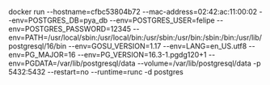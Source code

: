 
docker run --hostname=cfbc53804b72 --mac-address=02:42:ac:11:00:02 --env=POSTGRES_DB=pya_db --env=POSTGRES_USER=felipe --env=POSTGRES_PASSWORD=12345 --env=PATH=/usr/local/sbin:/usr/local/bin:/usr/sbin:/usr/bin:/sbin:/bin:/usr/lib/postgresql/16/bin --env=GOSU_VERSION=1.17 --env=LANG=en_US.utf8 --env=PG_MAJOR=16 --env=PG_VERSION=16.3-1.pgdg120+1 --env=PGDATA=/var/lib/postgresql/data --volume=/var/lib/postgresql/data -p 5432:5432 --restart=no --runtime=runc -d postgres
